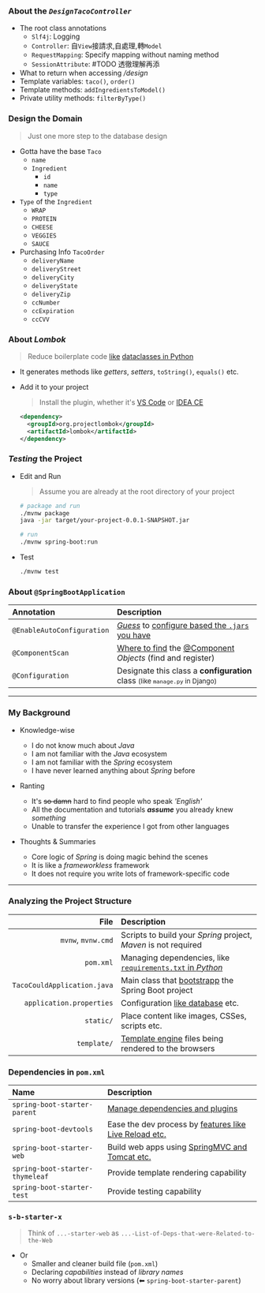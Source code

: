 
### About the *`DesignTacoController`*

- The root class annotations
  - `Slf4j`: Logging
  - `Controller`: 自`View`接請求,自處理,轉`Model`
  - `RequestMapping`: Specify mapping without naming method
  - `SessionAttribute`: #TODO 透徹理解再添
- What to return when accessing */design*
- Template variables: `taco()`, `order()`
- Template methods: `addIngredientsToModel()`
- Private utility methods: `filterByType()`

### Design the Domain

> Just one more step to the database design

- Gotta have the base `Taco`
  - `name`
  - `Ingredient`
    - `id`
    - `name`
    - `type`
- `Type` of the `Ingredient`
  - `WRAP`
  - `PROTEIN`
  - `CHEESE`
  - `VEGGIES`
  - `SAUCE`
- Purchasing Info `TacoOrder`
  - `deliveryName`
  - `deliveryStreet`
  - `deliveryCity`
  - `deliveryState`
  - `deliveryZip`
  - `ccNumber`
  - `ccExpiration`
  - `ccCVV`

### About *Lombok*

> Reduce boilerplate code [like](https://github.com/rayanht/paprika) [dataclasses in Python](https://docs.python.org/3/library/dataclasses.html#module-contents)

- It generates methods like *getters*, *setters*, `toString()`, `equals()` etc.
- Add it to your project
  > Install the plugin, whether it's [VS Code](https://marketplace.visualstudio.com/items?itemName=GabrielBB.vscode-lombok) or [IDEA CE](https://plugins.jetbrains.com/plugin/6317-lombok)

  ```xml
  <dependency>
    <groupId>org.projectlombok</groupId>
    <artifactId>lombok</artifactId>
  </dependency>
  ```

### *Testing* the Project

- Edit and Run
  > Assume you are already at the root directory of your project

  ```bash
  # package and run
  ./mvnw package
  java -jar target/your-project-0.0.1-SNAPSHOT.jar

  # run
  ./mvnw spring-boot:run
  ```

- Test

  ```bash
  ./mvnw test
  ```

### About `@SpringBootApplication`

| **Annotation** | **Description** |
| :-- | :-- |
| `@EnableAutoConfiguration` | [*Guess*](https://stackoverflow.com/a/35006877/6273859) to [configure based the `.jars` you have](https://docs.spring.io/spring-boot/docs/2.0.x/reference/html/using-boot-auto-configuration.html#using-boot-auto-configuration) |
| `@ComponentScan` | [Where to find](https://www.baeldung.com/spring-bean-annotations#scanning) the [@Component](https://www.baeldung.com/spring-component-annotation#component) *Objects* (find and register) |
| `@Configuration` | Designate this class a **configuration** class <small>(like `manage.py` in Django)</small> |

-----

### My Background

- Knowledge-wise
  - I do not know much about *Java*
  - I am not familiar with the *Java* ecosystem
  - I am not familiar with the *Spring* ecosystem
  - I have never learned anything about *Spring* before

- Ranting
  - It's <del>so damn</del> hard to find people who speak *'English'*
  - All the documentation and tutorials ***assume*** you already knew *something*
  - Unable to transfer the experience I got from other languages

- Thoughts & Summaries
  - Core logic of *Spring* is doing magic behind the scenes
  - It is like a *frameworkless* framework
  - It does not require you write lots of framework-specific code

-----

### Analyzing the Project Structure

| **File** | **Description** |
| --: | :-- |
|  `mvnw`, `mvnw.cmd` | Scripts to build your *Spring* project, *Maven* is not required |
| `pom.xml` | Managing dependencies, like [`requirements.txt` in *Python*](https://stackoverflow.com/a/62419297/6273859) |
| `TacoCouldApplication.java` | Main class that [bootstrapp](https://stackoverflow.com/a/1255796/6273859) the Spring Boot project |
| `application.properties` | Configuration [like database](https://github.com/search?q=application.properties&type=repositories) etc. |
| `static/` | Place content like images, CSSes, scripts etc. |
| `template/` | [Template engine](https://www.baeldung.com/spring-template-engines) files being rendered to the browsers |

### Dependencies in `pom.xml`

| **Name** | **Description** |
| :-- | :-- |
| `spring-boot-starter-parent` | [Manage dependencies and plugins](https://mvnrepository.com/artifact/org.springframework.boot/spring-boot-starter-parent)  |
| `spring-boot-devtools` | Ease the dev process by [features like Live Reload etc.](https://www.baeldung.com/spring-boot-devtools) |
| `spring-boot-starter-web` | Build web apps using [SpringMVC and Tomcat etc.](https://www.baeldung.com/spring-boot-starters#Starter) |
| `spring-boot-starter-thymeleaf` | Provide template rendering capability |
| `spring-boot-starter-test` | Provide testing capability |

### `s-b-starter-x`

> Think of `...-starter-web` as `...-List-of-Deps-that-were-Related-to-the-Web`

- Or
  - Smaller and cleaner build file (`pom.xml`)
  - Declaring *capabilities* instead of *library names*
  - No worry about library versions (⬅︎ `spring-boot-starter-parent`)

<!-- https://github.com/DavidAnson/markdownlint/tree/v0.25.1#configuration -->
<!-- markdownlint-configure-file
{
  "first-line-h1": false,
  "hr-style": {
    "style": "-----"
  },
  "no-inline-html":  {
    "allowed_elements": [
      "small",
      "del"
    ]
  }
}
-->